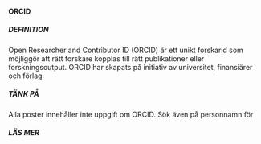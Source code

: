 #### ORCID

##### DEFINITION

Open Researcher and Contributor ID (ORCID) är ett unikt forskarid som möjliggör att rätt forskare kopplas till rätt publikationer eller forskningsoutput. ORCID har skapats på initiativ av universitet, finansiärer och förlag. 

##### TÄNK PÅ

Alla poster innehåller inte uppgift om ORCID. Sök även på personnamn för 

##### LÄS MER

